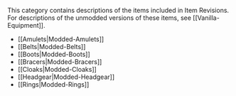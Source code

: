 
This category contains descriptions of the items included in Item Revisions. For descriptions of the unmodded versions of these items, see [[Vanilla-Equipment]].

- [[Amulets|Modded-Amulets]]
- [[Belts|Modded-Belts]]
- [[Boots|Modded-Boots]]
- [[Bracers|Modded-Bracers]]
- [[Cloaks|Modded-Cloaks]]
- [[Headgear|Modded-Headgear]]
- [[Rings|Modded-Rings]]

